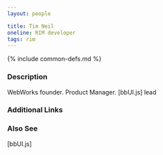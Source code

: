 ```yaml
---
layout: people

title: Tim Neil
oneline: RIM developer
tags: rim
---
```

{% include common-defs.md %}

### Description

WebWorks founder. Product Manager. [bbUI.js] lead

### Additional Links

### Also See
[bbUI.js]
